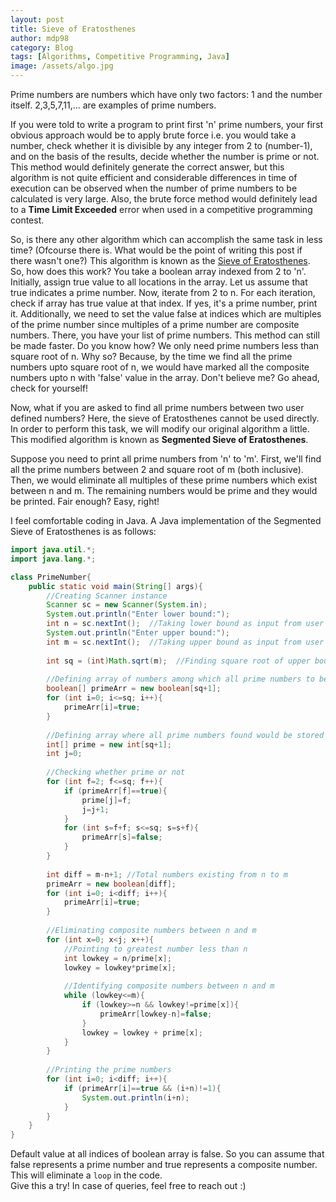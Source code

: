 ```yaml
---
layout: post
title: Sieve of Eratosthenes
author: mdp98
category: Blog
tags: [Algorithms, Competitive Programming, Java]
image: /assets/algo.jpg
---
```


Prime numbers are numbers which have only two factors: 1 and the number itself. 2,3,5,7,11,... are examples of prime numbers.

If you were told to write a program to print first 'n' prime numbers, your first obvious approach would be to apply brute force i.e. you would take a number, check whether it is divisible by any integer from 2 to (number-1), and on the basis of the results, decide whether the number is prime or not. This method would definitely generate the correct answer, but this algorithm is not quite efficient and considerable differences in time of execution can be observed when the number of prime numbers to be calculated is very large. Also, the brute force method would definitely lead to a **Time Limit Exceeded** error when used in a competitive programming contest. 

So, is there any other algorithm which can accomplish the same task in less time? (Ofcourse there is. What would be the point of writing this post if there wasn't one?) This algorithm is known as the [Sieve of Eratosthenes](https://en.wikipedia.org/wiki/Sieve_of_Eratosthenes). So, how does this work? You take a boolean array indexed from 2 to 'n'. Initially, assign true value to all locations in the array. Let us assume that true indicates a prime number. Now, iterate from 2 to n. For each iteration, check if array has true value at that index. If yes, it's a prime number, print it. Additionally, we need to set the value false at indices which are multiples of the prime number since multiples of a prime number are composite numbers. There, you have your list of prime numbers. This method can still be made faster. Do you know how? We only need prime numbers less than square root of n. Why so? Because, by the time we find all the prime numbers upto square root of n, we would have marked all the composite numbers upto n with 'false' value in the array. Don't believe me? Go ahead, check for yourself!

Now, what if you are asked to find all prime numbers between two user defined numbers? Here, the sieve of Eratosthenes cannot be used directly. In order to perform this task, we will modify our original algorithm a little. This modified algorithm is known as **Segmented Sieve of Eratosthenes**. 

Suppose you need to print all prime numbers from 'n' to 'm'. First, we'll find all the prime numbers between 2 and square root of m (both inclusive). Then, we would eliminate all multiples of these prime numbers which exist between n and m. The remaining numbers would be prime and they would be printed. Fair enough? Easy, right!

I feel comfortable coding in Java. A Java implementation of the Segmented Sieve of Eratosthenes is as follows:

```java
import java.util.*;
import java.lang.*;

class PrimeNumber{
    public static void main(String[] args){
        //Creating Scanner instance
        Scanner sc = new Scanner(System.in);
        System.out.println("Enter lower bound:");
        int n = sc.nextInt();  //Taking lower bound as input from user
        System.out.println("Enter upper bound:");
        int m = sc.nextInt();  //Taking upper bound as input from user
        
        int sq = (int)Math.sqrt(m);  //Finding square root of upper bound
        
        //Defining array of numbers among which all prime numbers to be checked exist.
        boolean[] primeArr = new boolean[sq+1];
        for (int i=0; i<=sq; i++){
            primeArr[i]=true;
        }
        
        //Defining array where all prime numbers found would be stored
        int[] prime = new int[sq+1];
        int j=0;
        
        //Checking whether prime or not
        for (int f=2; f<=sq; f++){
            if (primeArr[f]==true){
                prime[j]=f;
                j=j+1;
            }
            for (int s=f+f; s<=sq; s=s+f){
                primeArr[s]=false;
            }
        }
        
        int diff = m-n+1; //Total numbers existing from n to m
        primeArr = new boolean[diff];
        for (int i=0; i<diff; i++){
            primeArr[i]=true;
        }
        
        //Eliminating composite numbers between n and m
        for (int x=0; x<j; x++){
            //Pointing to greatest number less than n
            int lowkey = n/prime[x];
            lowkey = lowkey*prime[x];
            
            //Identifying composite numbers between n and m
            while (lowkey<=m){
                if (lowkey>=n && lowkey!=prime[x]){
                    primeArr[lowkey-n]=false;
                }
                lowkey = lowkey + prime[x];
            }
        }
        
        //Printing the prime numbers
        for (int i=0; i<diff; i++){
            if (primeArr[i]==true && (i+n)!=1){
                System.out.println(i+n);
            }
        }
    }
}
```
Default value at all indices of boolean array is false. So you can assume that false represents a
prime number and true represents a composite number. This will eliminate a `loop` in the code.  
Give this a try!
In case of queries, feel free to reach out :)
